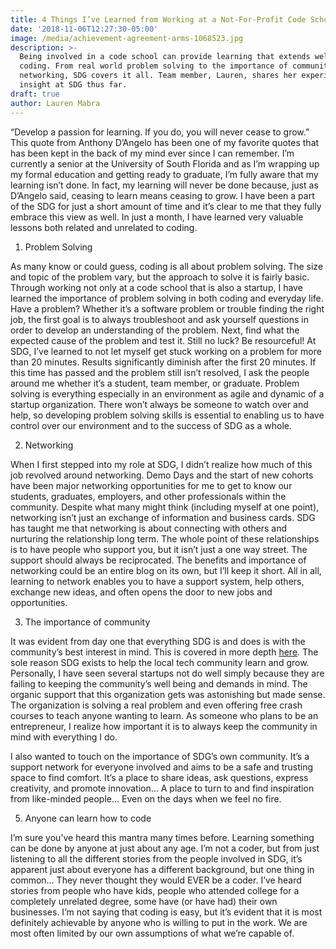 ```yaml
---
title: 4 Things I’ve Learned from Working at a Not-For-Profit Code School
date: '2018-11-06T12:27:30-05:00'
image: /media/achievement-agreement-arms-1068523.jpg
description: >-
  Being involved in a code school can provide learning that extends well beyond
  coding. From real world problem solving to the importance of community to
  networking, SDG covers it all. Team member, Lauren, shares her experience and
  insight at SDG thus far. 
draft: true
author: Lauren Mabra
---
```

“Develop a passion for learning. If you do, you will never cease to grow.” This quote from Anthony D’Angelo has been one of my favorite quotes that has been kept in the back of my mind ever since I can remember. I’m currently a senior at the University of South Florida and as I’m wrapping up my formal education and getting ready to graduate, I’m fully aware that my learning isn’t done. In fact, my learning will never be done because, just as D’Angelo said, ceasing to learn means ceasing to grow. I have been a part of the SDG for just a short amount of time and it’s clear to me that they fully embrace this view as well. In just a month, I have learned very valuable lessons both related and unrelated to coding. 



1. Problem Solving

As many know or could guess, coding is all about problem solving. The size and topic of the problem vary, but the approach to solve it is fairly basic. Through working not only at a code school that is also a startup, I have learned the importance of problem solving in both coding and everyday life. Have a problem? Whether it’s a software problem or trouble finding the right job, the first goal is to always troubleshoot and ask yourself questions in order to develop an understanding of the problem. Next, find what the expected cause of the problem and test it. Still no luck? Be resourceful! At SDG, I’ve learned to not let myself get stuck working on a problem for more than 20 minutes. Results significantly diminish after the first 20 minutes. If this time has passed and the problem still isn’t resolved, I ask the people around me whether it’s a student, team member, or graduate. Problem solving is everything especially in an environment as agile and dynamic of a startup organization. There won’t always be someone to watch over and help, so developing problem solving skills is essential to enabling us to have control over our environment and to the success of SDG as a whole. 



2. Networking

When I first stepped into my role at SDG, I didn’t realize how much of this job revolved around networking. Demo Days and the start of new cohorts have been major networking opportunities for me to get to know our students, graduates, employers, and other professionals within the community. Despite what many might think (including myself at one point), networking isn’t just an exchange of information and business cards. SDG has taught me that networking is about connecting with others and nurturing the relationship long term. The whole point of these relationships is to have people who support you, but it isn’t just a one way street. The support should always be reciprocated. The benefits and importance of networking could be an entire blog on its own, but I’ll keep it short. All in all, learning to network enables you to have a support system, help others, exchange new ideas, and often opens the door to new jobs and opportunities. 



3. The importance of community 

It was evident from day one that everything SDG is and does is with the community’s best interest in mind. This is covered in more depth [here](https://suncoast.io/blog/for-the-community-and-by-the-community/). The sole reason SDG exists to help the local tech community learn and grow. Personally, I have seen several startups not do well simply because they are failing to keeping the community’s well being and demands in mind. The organic support that this organization gets was astonishing but made sense. The organization is solving a real problem and even offering free crash courses to teach anyone wanting to learn. As someone who plans to be an entrepreneur, I realize how important it is to always keep the community in mind with everything I do. 



I also wanted to touch on the importance of SDG’s own community. It’s a support network for everyone involved and aims to be a safe and trusting space to find comfort. It’s a place to share ideas, ask questions, express creativity, and promote innovation… A place to turn to and find inspiration from like-minded people… Even on the days when we feel no fire. 



5. Anyone can learn how to code

I’m sure you’ve heard this mantra many times before. Learning something can be done by anyone at just about any age. I’m not a coder, but from just listening to all the different stories from the people involved in SDG, it’s apparent just about everyone has a different background, but one thing in common… They never thought they would EVER be a coder. I’ve heard stories from people who have kids, people who attended college for a completely unrelated degree, some have (or have had) their own businesses. I’m not saying that coding is easy, but it’s evident that it is most definitely achievable by anyone who is willing to put in the work. We are most often limited by our own assumptions of what we’re capable of.
